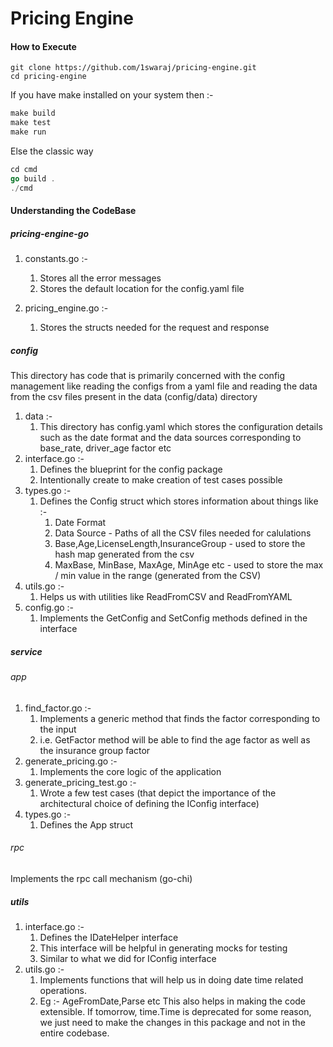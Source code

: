 # Pricing Engine

#### How to Execute

```
git clone https://github.com/1swaraj/pricing-engine.git
cd pricing-engine
```

If you have make installed on your system then :-
```makefile
make build
make test
make run
```

Else the classic way
```go
cd cmd
go build .
./cmd
```

#### Understanding the CodeBase

##### pricing-engine-go
1. constants.go :-
   1. Stores all the error messages
   2. Stores the default location for the config.yaml file
   
2. pricing_engine.go :-
   1. Stores the structs needed for the request and response

##### config
This directory has code that is primarily concerned with the config management like reading the configs from a yaml file and reading the data from the csv files present in the data (config/data) directory
1. data :-
   1. This directory has config.yaml which stores the configuration details such as the date format and the data sources corresponding to base_rate, driver_age factor etc
2. interface.go :-
   1. Defines the blueprint for the config package
   2. Intentionally create to make creation of test cases possible
3. types.go :- 
   1. Defines the Config struct which stores information about things like :-
      1. Date Format
      2. Data Source - Paths of all the CSV files needed for calulations
      3. Base,Age,LicenseLength,InsuranceGroup - used to store the hash map generated from the csv
      4. MaxBase, MinBase, MaxAge, MinAge etc - used to store the max / min value in the range (generated from the CSV)
4. utils.go :- 
   1. Helps us with utilities like ReadFromCSV and ReadFromYAML
5. config.go :- 
   1. Implements the GetConfig and SetConfig methods defined in the interface

##### service

###### app
1. find_factor.go :-
   1. Implements a generic method that finds the factor corresponding to the input
   2. i.e. GetFactor method will be able to find the age factor as well as the insurance group factor
2. generate_pricing.go :- 
   1. Implements the core logic of the application
3. generate_pricing_test.go :-
   1. Wrote a few test cases (that depict the importance of the architectural choice of defining the IConfig interface)
4. types.go :-
   1. Defines the App struct
   
###### rpc
Implements the rpc call mechanism (go-chi)

##### utils
1. interface.go :-
   1. Defines the IDateHelper interface
   2. This interface will be helpful in generating mocks for testing
   3. Similar to what we did for IConfig interface
2. utils.go :- 
   1. Implements functions that will help us in doing date time related operations.
   2. Eg :- AgeFromDate,Parse etc 
      This also helps in making the code extensible. If tomorrow, time.Time is deprecated for some reason,
      we just need to make the changes in this package and not in the entire codebase.
